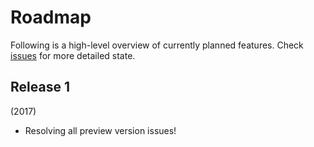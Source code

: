 # Roadmap

Following is a high-level overview of currently planned features. Check [issues](https://github.com/armory3d/armory/issues) for more detailed state.

## Release 1
(2017)
- Resolving all preview version issues!
